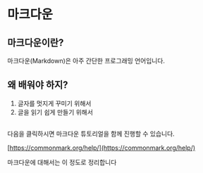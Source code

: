 # 마크다운

## 마크다운이란?

마크다운(Markdown)은 아주 간단한 프로그래밍 언어입니다. 

## 왜 배워야 하지?

1. 글자를 멋지게 꾸미기 위해서
2. 글을 읽기 쉽게 만들기 위해서 

## 





다음을 클릭하시면 마크다운 튜토리얼을 함께 진행할 수 있습니다.

[https://commonmark.org/help/](https://commonmark.org/help/)

마크다운에 대해서는 이 정도로 정리합니다
